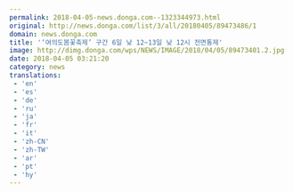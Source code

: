 ```yaml
---
permalink: 2018-04-05-news.donga.com--1323344973.html
original: http://news.donga.com/list/3/all/20180405/89473486/1
domain: news.donga.com
title: '‘여의도봄꽃축제’ 구간 6일 낮 12~13일 낮 12시 전면통제'
image: http://dimg.donga.com/wps/NEWS/IMAGE/2018/04/05/89473401.2.jpg
date: 2018-04-05 03:21:20
category: news
translations: 
 - 'en'
 - 'es'
 - 'de'
 - 'ru'
 - 'ja'
 - 'fr'
 - 'it'
 - 'zh-CN'
 - 'zh-TW'
 - 'ar'
 - 'pt'
 - 'hy'
---
```


